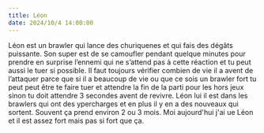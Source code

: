 ```yaml
---
title: Léon
date: 2024/10/4 14:00:00
---
```

Léon est un brawler qui lance des churiquenes et qui fais des dégâts puissante. Son super est de se camoufler pendant quelque minutes pour prendre en surprise l’ennemi qui ne s’attend pas à cette réaction et tu peut aussi le tuer si possible. Il faut toujours vérifier combien de vie il a avent de l’attaquer parce que si il a beaucoup de vie ou que ce sois un brawler fort tu peut peut être te faire tuer et attendre la fin de la parti pour les hors jeux sinon tu doit attendre 3 secondes avent de revivre. Léon lui il est dans les brawlers qui ont des ypercharges et en plus il y en a des nouveaux qui sortent. Souvent ça prend environ 2 ou 3 mois. Moi aujourd'hui  j'ai ue Léon et il est assez fort mais pas si fort que ça.








